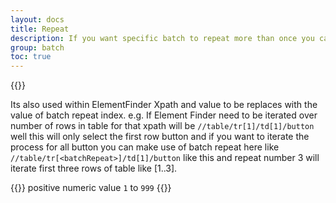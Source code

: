 ```yaml
---
layout: docs
title: Repeat
description: If you want specific batch to repeat more than once you can provide repeat value. 
group: batch
toc: true
---
```


{{<img batch.png>}}

Its also used within ElementFinder Xpath and value to be replaces with the value of batch repeat index. e.g. If Element Finder need to be iterated over number of rows in table for that xpath will be `//table/tr[1]/td[1]/button` well this will only select the first row button and if you want to iterate the process for all button you can make use of batch repeat here like `//table/tr[<batchRepeat>]/td[1]/button` like this and repeat number 3 will iterate first three rows of table like [1..3].

{{<callout>}}
positive numeric value `1` to `999`
{{</callout >}}